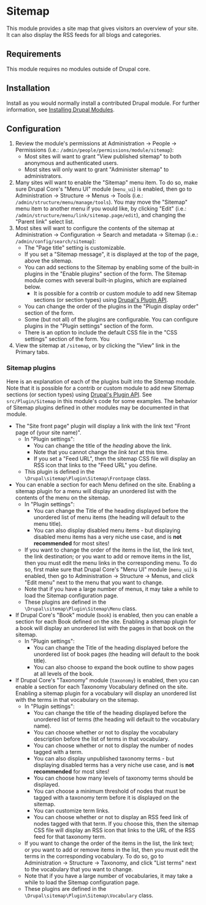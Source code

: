 # Sitemap

This module provides a site map that gives visitors an overview of your site. It
can also display the RSS feeds for all blogs and categories.


## Requirements

This module requires no modules outside of Drupal core.


## Installation

Install as you would normally install a contributed Drupal module. For further
information, see
[Installing Drupal Modules](https://www.drupal.org/docs/extending-drupal/installing-drupal-modules).


## Configuration

1. Review the module's permissions at Administration -> People -> Permissions
   (i.e.: `/admin/people/permissions/module/sitemap`):
    - Most sites will want to grant "View published sitemap" to both anonymous
        and authenticated users.
    - Most sites will only want to grant "Administer sitemap" to administrators.
2. Many sites will want to enable the "Sitemap" menu item. To do so, make sure
    Drupal Core's "Menu UI" module (`menu_ui`) is enabled, then go to
    Administration -> Structure -> Menus -> Tools
    (i.e.: `/admin/structure/menu/manage/tools`). You may move the "Sitemap"
    menu item to another menu if you would like, by clicking "Edit" (i.e.:
    `/admin/structure/menu/link/sitemap.page/edit`), and changing the "Parent
    link" select list.
3. Most sites will want to configure the contents of the sitemap at
    Administration -> Configuration -> Search and metadata -> Sitemap (i.e.:
    `/admin/config/search/sitemap`):
    - The "Page title" setting is customizable.
    - If you set a "Sitemap message", it is displayed at the top of the page,
        above the sitemap.
    - You can add sections to the Sitemap by enabling some of the built-in
        plugins in the "Enable plugins" section of the form. The Sitemap module
        comes with several built-in plugins, which are explained below.
        - It is possible for a contrib or custom module to add new Sitemap
        sections (or section types) using
        [Drupal's Plugin API](https://www.drupal.org/docs/drupal-apis/plugin-api/plugin-api-overview).
    - You can change the order of the plugins in the "Plugin display order"
        section of the form.
    - Some (but not all) of the plugins are configurable. You can configure
        plugins in  the "Plugin settings" section of the form.
    - There is an option to include the default CSS file in the "CSS settings"
        section of the form. You
4. View the sitemap at `/sitemap`, or by clicking the "View" link in the Primary
    tabs.


### Sitemap plugins

Here is an explanation of each of the plugins built into the Sitemap module.
Note that it is possible for a contrib or custom module to add new Sitemap
sections (or section types) using
[Drupal's Plugin API](https://www.drupal.org/docs/drupal-apis/plugin-api/plugin-api-overview).
See `src/Plugin/Sitemap` in this module's code for some examples. The behavior
of Sitemap plugins defined in other modules may be documented in that module.

- The "Site front page" plugin will display a link with the link text
    "Front page of (your site name)".
    - In "Plugin settings":
        - You can change the title of the _heading_ above the link.
        - Note that you cannot change the _link text_ at this time.
        - If you set a "Feed URL", then the sitemap CSS file will display an RSS
            icon that links to the "Feed URL" you define.
    - This plugin is defined in the `\Drupal\sitemap\Plugin\Sitemap\Frontpage`
        class.
- You can enable a section for each Menu defined on the site. Enabling a sitemap
    plugin for a menu will display an unordered list with the contents of the
    menu on the sitemap.
    - In "Plugin settings":
        - You can change the Title of the heading displayed before the unordered
            list of menu items (the heading will default to the menu title).
        - You can also display disabled menu items - but displaying disabled
            menu items has a very niche use case, and is **not recommended** for
            most sites!
    - If you want to change the order of the items in the list, the link text,
        the link destination; or you want to add or remove items in the list,
        then you must edit the menu links in the corresponding menu. To do so,
        first make sure that Drupal Core's "Menu UI" module (`menu_ui`) is
        enabled, then go to Administration -> Structure -> Menus, and click
        "Edit menu" next to the menu that you want to change.
    - Note that if you have a large number of menus, it may take a while to load
        the Sitemap configuration page.
    - These plugins are defined in the `\Drupal\sitemap\Plugin\Sitemap\Menu`
        class.
- If Drupal Core's "Book" module (`book`) is enabled, then you can enable a
    section for each Book defined on the site. Enabling a sitemap plugin for a
    book will display an unordered list with the pages in that book on the
    sitemap.
    - In "Plugin settings":
        - You can change the Title of the heading displayed before the unordered
            list of book pages (the heading will default to the book title).
        - You can also choose to expand the book outline to show pages at all
            levels of the book.
- If Drupal Core's "Taxonomy" module (`taxonomy`) is enabled, then you can
    enable a section for each Taxonomy Vocabulary defined on the site. Enabling
    a sitemap plugin for a vocabulary will display an unordered list with the
    terms in that vocabulary on the sitemap.
    - In "Plugin settings":
        - You can change the title of the heading displayed before the unordered
            list of terms (the heading will default to the vocabulary name).
        - You can choose whether or not to display the vocabulary description
            before the list of terms in that vocabulary.
        - You can choose whether or not to display the number of nodes tagged
            with a term.
        - You can also display unpublished taxonomy terms - but displaying
            disabled terms has a very niche use case, and is **not recommended**
            for most sites!
        - You can choose how many levels of taxonomy terms should be displayed.
        - You can choose a minimum threshold of nodes that must be tagged with a
            taxonomy term before it is displayed on the sitemap.
        - You can customize term links.
        - You can choose whether or not to display an RSS feed link of nodes
            tagged with that term. If you choose this, then the sitemap CSS file
            will display an RSS icon that links to the URL of the RSS feed for
            that taxonomy term.
    - If you want to change the order of the items in the list, the link text;
        or you want to add or remove items in the list, then you must edit the
        terms in the corresponding vocabulary. To do so, go to Administration ->
        Structure -> Taxonomy, and click "List terms" next to the vocabulary
        that you want to change.
    - Note that if you have a large number of vocabularies, it may take a while
       to load the Sitemap configuration page.
    - These plugins are defined in the
        `\Drupal\sitemap\Plugin\Sitemap\Vocabulary` class.
